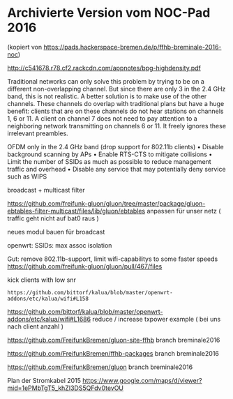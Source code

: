 # Archivierte Version vom NOC-Pad 2016

(kopiert von https://pads.hackerspace-bremen.de/p/ffhb-breminale-2016-noc)


http://c541678.r78.cf2.rackcdn.com/appnotes/bpg-highdensity.pdf

Traditional networks can only solve this problem by trying to be on a different non-overlapping channel. But since there are only 3 in the 2.4 GHz band, this is not realistic. A better solution is to make use of the other channels. These channels do overlap with traditional plans but have a huge benefit: clients that are on these channels do not hear stations on channels 1, 6 or 11. A client on channel 7 does not need to pay attention to a neighboring network transmitting on channels 6 or 11. It freely ignores these irrelevant preambles.  

OFDM only in the 2.4 GHz band (drop support for 802.11b clients) • Disable background scanning by APs • Enable RTS-CTS to mitigate collisions • Limit the number of SSIDs as much as possible to reduce management traffic and overhead • Disable any service that may potentially deny service such as WIPS 

broadcast + multicast filter

https://github.com/freifunk-gluon/gluon/tree/master/package/gluon-ebtables-filter-multicast/files/lib/gluon/ebtables
anpassen für unser netz ( traffic geht nicht auf bat0 raus )

neues modul bauen für broadcast

openwrt:
SSIDs:
max assoc
isolation


Gut: 
remove 802.11b-support, limit wifi-capabilitys to some faster speeds 
https://github.com/freifunk-gluon/gluon/pull/467/files

kick clients with low snr

    https://github.com/bittorf/kalua/blob/master/openwrt-addons/etc/kalua/wifi#L158


https://github.com/bittorf/kalua/blob/master/openwrt-addons/etc/kalua/wifi#L1686
reduce / increase txpower example ( bei uns nach client anzahl )


https://github.com/FreifunkBremen/gluon-site-ffhb
branch breminale2016

https://github.com/FreifunkBremen/ffhb-packages
branch breminale2016

https://github.com/FreifunkBremen/gluon
branch breminale2016

Plan der Stromkabel 2015
https://www.google.com/maps/d/viewer?mid=1ePMbTgT5_khZI3DS5QFdv0tevOU

